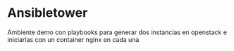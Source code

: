 # Ansibletower

Ambiente demo con playbooks para generar dos instancias en openstack e iniciarlas con un container nginx en cada una
